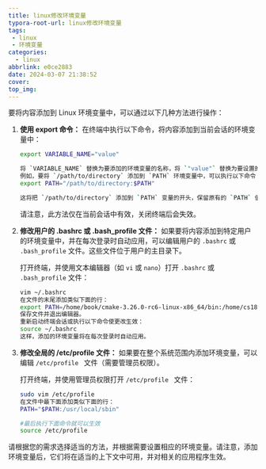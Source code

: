 ```yaml
---
title: linux修改环境变量
typora-root-url: linux修改环境变量
tags:
 - linux
 - 环境变量
categories:
  - linux
abbrlink: e0ce2883
date: 2024-03-07 21:38:52
cover:
top_img:
---
```


要将内容添加到 Linux 环境变量中，可以通过以下几种方法进行操作：

1. **使用 export 命令：** 在终端中执行以下命令，将内容添加到当前会话的环境变量中：

   ````bash
   export VARIABLE_NAME="value"
   
   将 `VARIABLE_NAME` 替换为要添加的环境变量的名称，将 `"value"` 替换为要设置的值。
   例如，要将 `/path/to/directory` 添加到 `PATH` 环境变量中，可以执行以下命令：
   export PATH="/path/to/directory:$PATH"
   
   这将把 `/path/to/directory` 添加到 `PATH` 变量的开头，保留原有的 `PATH` 值。
   
   ````

   请注意，此方法仅在当前会话中有效，关闭终端后会失效。

2. **修改用户的 .bashrc 或 .bash_profile 文件：** 如果要将内容添加到特定用户的环境变量中，并在每次登录时自动应用，可以编辑用户的 `.bashrc` 或 `.bash_profile` 文件。这些文件位于用户的主目录下。

   打开终端，并使用文本编辑器（如 `vi` 或 `nano`）打开 `.bashrc` 或 `.bash_profile` 文件：

   ````bash
   vim ~/.bashrc
   在文件的末尾添加类似下面的行：
   export PATH=/home/book/cmake-3.26.0-rc6-linux-x86_64/bin:/home/cs18/vcpkg:$PATH
   保存文件并退出编辑器。
   重新启动终端会话或执行以下命令使更改生效：
   source ~/.bashrc
   这样，添加的环境变量将在每次登录时自动应用。
   ````

3. **修改全局的 /etc/profile  文件：** 如果要在整个系统范围内添加环境变量，可以编辑 `/etc/profile ` 文件（需要管理员权限）。

   打开终端，并使用管理员权限打开 `/etc/profile ` 文件：

   ````bash
   sudo vim /etc/profile 
   在文件中最下面添加类似下面的行：
   PATH="$PATH:/usr/local/sbin"
   
   #最后执行下面命令就可以生效
   source /etc/profile
   ````

请根据您的需求选择适当的方法，并根据需要设置相应的环境变量。请注意，添加环境变量后，它们将在适当的上下文中可用，并对相关的应用程序生效。
